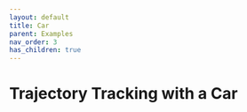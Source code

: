 ```yaml
---
layout: default
title: Car
parent: Examples
nav_order: 3
has_children: true
---
```



# Trajectory Tracking with a Car